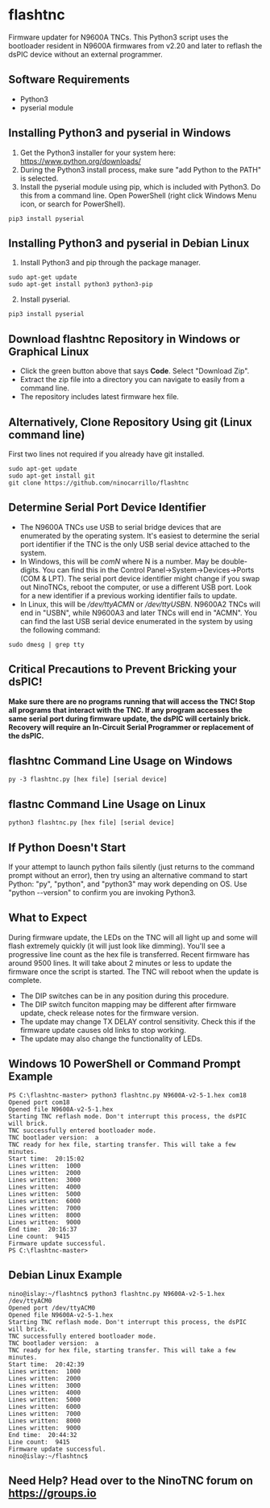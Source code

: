 # flashtnc
Firmware updater for N9600A TNCs. This Python3 script uses the bootloader resident in N9600A firmwares from v2.20 and later to reflash the dsPIC device without an external programmer.
## Software Requirements
* Python3 
* pyserial module
## Installing Python3 and pyserial in Windows
1. Get the Python3 installer for your system here: https://www.python.org/downloads/
2. During the Python3 install process, make sure "add Python to the PATH" is selected.
3. Install the pyserial module using pip, which is included with Python3. Do this from a command line. Open PowerShell (right click Windows Menu icon, or search for PowerShell).
````
pip3 install pyserial
````
## Installing Python3 and pyserial in Debian Linux
1. Install Python3 and pip through the package manager.  
````
sudo apt-get update
sudo apt-get install python3 python3-pip
````
2. Install pyserial.
````
pip3 install pyserial
````
## Download flashtnc Repository in Windows or Graphical Linux
* Click the green button above that says **Code**. Select "Download Zip".
* Extract the zip file into a directory you can navigate to easily from a command line.
* The repository includes latest firmware hex file.
## Alternatively, Clone Repository Using git (Linux command line)
First two lines not required if you already have git installed.
````
sudo apt-get update
sudo apt-get install git
git clone https://github.com/ninocarrillo/flashtnc
````
## Determine Serial Port Device Identifier
* The N9600A TNCs use USB to serial bridge devices that are enumerated by the operating system. It's easiest to determine the serial port identifier if the TNC is the only USB serial device attached to the system.  
* In Windows, this will be _comN_ where N is a number. May be double-digits. You can find this in the Control Panel->System->Devices->Ports (COM & LPT). The serial port device identifier might change if you swap out NinoTNCs, reboot the computer, or use a different USB port. Look for a new identifier if a previous working identifier fails to update.
* In Linux, this will be _/dev/ttyACMN_ or _/dev/ttyUSBN_. N9600A2 TNCs will end in "USBN", while N9600A3 and later TNCs will end in "ACMN". You can find the last USB serial device enumerated in the system by using the following command:  
````
sudo dmesg | grep tty
````
## Critical Precautions to Prevent Bricking your dsPIC!
**Make sure there are no programs running that will access the TNC! Stop all programs that interact with the TNC. If any program accesses the same serial port during firmware update, the dsPIC will certainly brick. Recovery will require an In-Circuit Serial Programmer or replacement of the dsPIC.**
## flashtnc Command Line Usage on Windows
````
py -3 flashtnc.py [hex file] [serial device]
````
## flastnc Command Line Usage on Linux
````
python3 flashtnc.py [hex file] [serial device]
````
## If Python Doesn't Start
If your attempt to launch python fails silently (just returns to the command prompt without an error), then try using an alternative command to start Python: "py", "python", and "python3" may work depending on OS. Use "python --version" to confirm you are invoking Python3.
## What to Expect
During firmware update, the LEDs on the TNC will all light up and some will flash extremely quickly (it will just look like dimming). You'll see a progressive line count as the hex file is transferred. Recent firmware has around 9500 lines. It will take about 2 minutes or less to update the firmware once the script is started. The TNC will reboot when the update is complete.
* The DIP switches can be in any position during this procedure.
* The DIP switch funciton mapping may be different after firmware update, check release notes for the firmware version.
* The update may change TX DELAY control sensitivity. Check this if the firmware update causes old links to stop working.
* The update may also change the functionality of LEDs.
## Windows 10 PowerShell or Command Prompt Example
````
PS C:\flashtnc-master> python3 flashtnc.py N9600A-v2-5-1.hex com18
Opened port com18
Opened file N9600A-v2-5-1.hex
Starting TNC reflash mode. Don't interrupt this process, the dsPIC will brick.
TNC successfully entered bootloader mode.
TNC bootlader version:  a
TNC ready for hex file, starting transfer. This will take a few minutes.
Start time:  20:15:02
Lines written:  1000
Lines written:  2000
Lines written:  3000
Lines written:  4000
Lines written:  5000
Lines written:  6000
Lines written:  7000
Lines written:  8000
Lines written:  9000
End time:  20:16:37
Line count:  9415
Firmware update successful.
PS C:\flashtnc-master>
````
## Debian Linux Example
````
nino@islay:~/flashtnc$ python3 flashtnc.py N9600A-v2-5-1.hex /dev/ttyACM0
Opened port /dev/ttyACM0
Opened file N9600A-v2-5-1.hex
Starting TNC reflash mode. Don't interrupt this process, the dsPIC will brick.
TNC successfully entered bootloader mode.
TNC bootlader version:  a
TNC ready for hex file, starting transfer. This will take a few minutes.
Start time:  20:42:39
Lines written:  1000
Lines written:  2000
Lines written:  3000
Lines written:  4000
Lines written:  5000
Lines written:  6000
Lines written:  7000
Lines written:  8000
Lines written:  9000
End time:  20:44:32
Line count:  9415
Firmware update successful.
nino@islay:~/flashtnc$ 
````
## Need Help? Head over to the NinoTNC forum on https://groups.io
